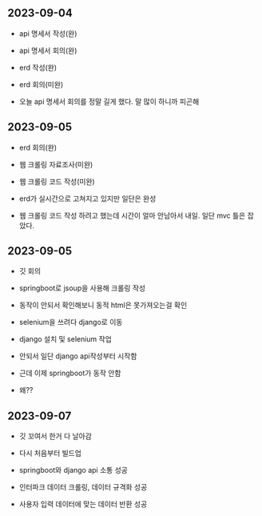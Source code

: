 ## 2023-09-04
- api 명세서 작성(완)

- api 명세서 회의(완)

- erd 작성(완)

- erd 회의(미완)

- 오늘 api 명세서 회의를 정말 길게 했다. 말 많이 하니까 피곤해

## 2023-09-05
- erd 회의(완)

- 웹 크롤링 자료조사(미완)

- 웹 크롤링 코드 작성(미완)

- erd가 실시간으로 고쳐지고 있지만 일단은 완성

- 웹 크롤링 코드 작성 하려고 했는데 시간이 얼마 안남아서 내일. 일단 mvc 틀은 잡았다.

## 2023-09-05
- 깃 회의

- springboot로 jsoup을 사용해 크롤링 작성

- 동작이 안되서 확인해보니 동적 html은 못가져오는걸 확인

- selenium을 쓰려다 django로 이동

- django 설치 및 selenium 작업

- 안되서 일단 django api작성부터 시작함

- 근데 이제 springboot가 동작 안함

- 왜??

## 2023-09-07
- 깃 꼬여서 한거 다 날아감

- 다시 처음부터 빌드업

- springboot와 django api 소통 성공

- 인터파크 데이터 크롤링, 데이터 규격화 성공

- 사용자 입력 데이터에 맞는 데이터 반환 성공